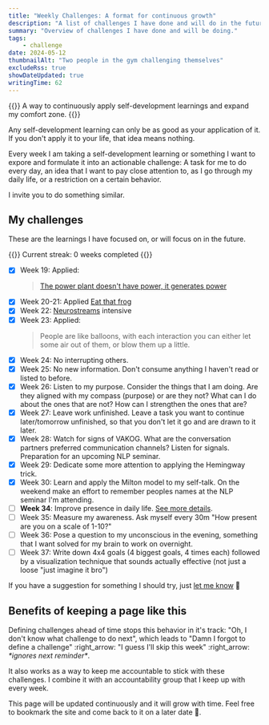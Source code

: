 ```yaml
---
title: "Weekly Challenges: A format for continuous growth"
description: "A list of challenges I have done and will do in the future. The motivation and effectiveness of weekly challenges is explained."
summary: "Overview of challenges I have done and will be doing."
tags:
    - challenge
date: 2024-05-12
thumbnailAlt: "Two people in the gym challenging themselves"
excludeRss: true
showDateUpdated: true
writingTime: 62
---
```


{{<lead>}}
A way to continuously apply self-development learnings and expand my comfort zone.
{{</lead>}}

Any self-development learning can only be as good as your application of it.
If you don't apply it to your life, that idea means nothing.

Every week I am taking a self-development learning or something I want to
expore and formulate it into an actionable challenge:
A task for me to do every day,
an idea that I want to pay close attention to, as I go through my daily
life, or
a restriction on a certain behavior.

<!-- TODO: expand -->
I invite you to do something similar.

## My challenges

These are the learnings I have focused on, or will focus on in the future.

{{<badge>}}
Current streak: 0 weeks completed
{{</badge>}}

- [x] Week 19: Applied:
  >[The power plant doesn't have power, it generates power](essay/power-plant)
- [x] Week 20-21: Applied [Eat that frog](essay/eat-that-frog)
- [x] Week 22: [Neurostreams](review/neurostreams) intensive
- [x] Week 23: Applied:
    > People are like balloons, with each interaction you can either
    let some air out of them, or blow them up a little.
- [x] Week 24: No interrupting others.
- [x] Week 25: No new information. Don't consume anything I haven't read or
    listed to before.
- [x] Week 26: Listen to my purpose. Consider the things that I am doing.
Are they aligned with my compass (purpose) or are they not? What can I do
about the ones that are not? How can I strengthen the ones that are?
- [x] Week 27: Leave work unfinished. Leave a task you want to continue
later/tomorrow unfinished, so that you don't let it go and are drawn to it
later.
- [x] Week 28: Watch for signs of VAKOG. What are the conversation partners
preferred communication channels? Listen for signals. Preparation for an
upcoming NLP seminar.
- [x] Week 29: Dedicate some more attention to applying the Hemingway trick.
- [x] Week 30: Learn and apply the Milton model to my self-talk.
On the weekend make an effort to remember peoples names at the NLP seminar I'm attending.
- [ ] **Week 34**: Improve presence in daily life. [See more details](newsletter/2).
- [ ] Week 35: Measure my awareness. Ask myself every 30m "How present are
you on a scale of 1-10?"
- [ ] Week 36: Pose a question to my unconscious in the evening, something
that I want solved for my brain to work on overnight.
- [ ] Week 37: Write down 4x4 goals (4 biggest goals, 4 times each) followed by
    a visualization technique that sounds actually effective
    (not just a loose "just imagine it bro")
<!-- - [ ] Week <++>: <++> -->

If you have a suggestion for something I should try,
just [let me know](mailto:challenge-suggestion@jneidel.com) :slightly_smiling_face:

<!-- TODO: rework -->
<!-- ## What is this? -->
<!---->
<!-- My goal is to write an article about the experience of each challenge. -->
<!-- So for past challenges you will find those articles linked. -->
<!-- Each challenge also comes with a short description of what it's about/what my -->
<!-- intention for it was. -->

## Benefits of keeping a page like this

Defining challenges ahead of time stops this behavior in it's track:
"Oh, I don't know what challenge to do next", which leads to "Damn I forgot to
define a challenge" :right_arrow: "I guess I'll skip this week" :right_arrow:
_\*ignores next reminder\*_.

It also works as a way to keep me accountable to stick with these challenges.
I combine it with an accountability group that I keep up with every week.

This page will be updated continuously and it will grow with time.
Feel free to bookmark the site and come back to it on a later date
:slightly_smiling_face:.
